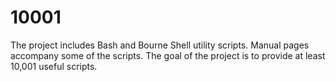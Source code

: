 # 10001
The project includes Bash and Bourne Shell utility scripts. Manual pages accompany some of the scripts.
The goal of the project is to provide at least 10,001 useful scripts.
